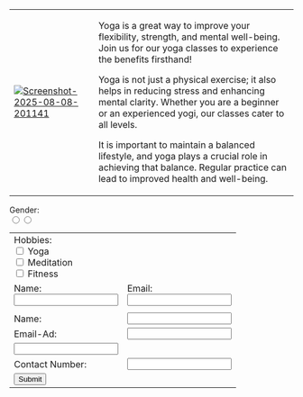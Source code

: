 <!DOCTYPE html>
<html lang="en">
<head>
    <title>Yoga Fitness</title>
    <meta charset="UTF-8">
</head>
<body>
    <table>
        <tr>
            <td>
                <a href="https://ibb.co/zhMfXQj4"><img src="https://i.ibb.co/JR1kvm0s/Screenshot-2025-08-08-201141.png" alt="Screenshot-2025-08-08-201141" border="0" /></a>
            </td>
            <td>
                <p>Yoga is a great way to improve your flexibility, strength, and mental well-being. Join us for our yoga classes to experience the benefits firsthand!</p>
                <p>Yoga is not just a physical exercise; it also helps in reducing stress and enhancing mental clarity. Whether you are a beginner or an experienced yogi, our classes cater to all levels.</p>
                <p>It is important to maintain a balanced lifestyle, and yoga plays a crucial role in achieving that balance. Regular practice can lead to improved health and well-being.</p>
            </td>
        </tr>
    </table>
    <form>
        <table>
            <tr>
                <td colspan="2">
                    Hobbies:<br>
                    <input type="checkbox" name="hobby" value="yoga"> Yoga<br>
                    <input type="checkbox" name="hobby value="meditation"> Meditation<br>
                    <input type="checkbox" name="hobby" value="fitness"> Fitness<br>
                </td>
            </tr>
            <tr>
                <td>
                    <label for="name">Name:</label><br>
                    <input type="text" id="name" name="name"><br>
                </td>
                <td>
                    <label for="email">Email:</label><br>
                    <input type="email" id="email" name="email"><br>
                </td>
            </tr>
            <tr>
                  Gender:<br>
                  <input type="radio" name="gender" value="male">
                  <input type="radio" name="gender" value="female">
                </td>
            </tr>  
            <tr>
                <td rowspan="1">
                 <tr>
                <td>Name:</td>
                <td><input type="text" name="name"></td>
            </tr>  
            <tr>
                <td>Email-Ad:</td>
                <td><input type="email" name="email"></td>
            </tr>
            <tr>
                <tdAddress:</td>
                <td><input type="text" name="address"></td>
            </tr>
            <tr>
                <td>Contact Number:</td>
                <td><input type="text" name="contact"></td>
            </tr>  
            <tr>
                <td colspan="2">
                    <input type="submit" value="Submit">
                </td>
            </tr>
        </table>  
    </form>
  </body>
</html>
